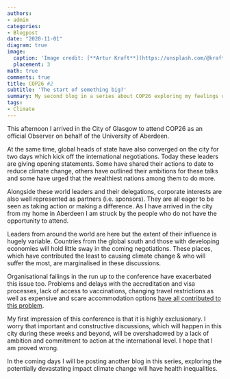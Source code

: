 ```yaml
---
authors:
- admin
categories:
- Blogpost
date: "2020-11-01"
diagram: true
image:
  caption: 'Image credit: [**Artur Kraft**](https://unsplash.com/@kraft)'
  placement: 3
math: true
comments: true
title: COP26 #2
subtitle: 'The start of something big?'
summary: My second blog in a series about COP26 exploring my feelings on my first day in Glasgow
tags:
- Climate
---
```


This afternoon I arrived in the City of Glasgow to attend COP26 as an official Observer on behalf of the University of Aberdeen.

At the same time, global heads of state have also converged on the city for two days which kick off the international negotiations. Today these leaders are giving opening statements. Some have shared their actions to date to reduce climate change, others have outlined their ambitions for these talks and some have urged that the wealthiest nations among them to do more.

Alongside these world leaders and their delegations, corporate interests are also well represented as partners (i.e. sponsors). They are all eager to be seen as taking action or making a difference. As I have arrived in the city from my home in Aberdeen I am struck by the people who do not have the opportunity to attend.

Leaders from around the world are here but the extent of their influence is hugely variable. Countries from the global south and those with developing economies will hold little sway in the coming negotiations. These places, which have contributed the least to causing climate change & who will suffer the most, are marginalised in these discussions.

Organisational failings in the run up to the conference have exacerbated this issue too. Problems and delays with the accreditation and visa processes, lack of access to vaccinations, changing travel restrictions as well as expensive and scare accommodation options [have all contributed to this problem](https://www.theguardian.com/environment/2021/oct/30/cop26-will-be-whitest-and-most-privileged-ever-warn-campaigners).

My first impression of this conference is that it is highly exclusionary. I worry that important and constructive discussions, which will happen in this city during these weeks and beyond, will be overshadowed by a lack of ambition and commitment to action at the international level. I hope that I am proved wrong.

In the coming days I will be posting another blog in this series, exploring the potentially devastating impact climate change will have health inequalities.
